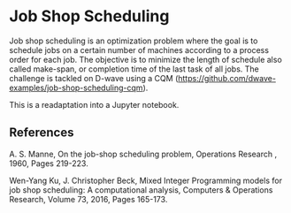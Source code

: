 # Job Shop Scheduling

Job shop scheduling is an optimization problem where the goal is to schedule jobs on a certain number of machines according to a process order for each job. The objective is to minimize the length of schedule also called make-span, or completion time of the last task of all jobs. The challenge is tackled on D-wave using a CQM (https://github.com/dwave-examples/job-shop-scheduling-cqm).

This is a readaptation into a Jupyter notebook.




## References
A. S. Manne, On the job-shop scheduling problem, Operations Research , 1960, Pages 219-223.

Wen-Yang Ku, J. Christopher Beck, Mixed Integer Programming models for job shop scheduling: A computational analysis, Computers & Operations Research, Volume 73, 2016, Pages 165-173.
